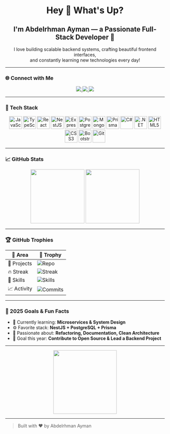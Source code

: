 <h1 align="center">Hey 👋 What's Up?</h1>
<h2 align="center">I'm Abdelrhman Ayman — a Passionate Full-Stack Developer 🚀</h2>

<p align="center">
  I love building scalable backend systems, crafting beautiful frontend interfaces,<br />
  and constantly learning new technologies every day!
</p>

---

### 🌐 Connect with Me

<p align="center">
  <a href="https://www.linkedin.com/in/abdelrhman-ayman-28119832b/" target="_blank">
    <img src="https://img.shields.io/static/v1?message=LinkedIn&logo=linkedin&label=&color=0077B5&logoColor=white&style=for-the-badge" />
  </a>
  <a href="mailto:abdelrhman.ayman9876@gmail.com" target="_blank">
    <img src="https://img.shields.io/static/v1?message=Gmail&logo=gmail&label=&color=D14836&logoColor=white&style=for-the-badge" />
  </a>
  <a href="https://wa.me/201500486123" target="_blank">
    <img src="https://img.shields.io/static/v1?message=WhatsApp&logo=whatsapp&label=&color=25D366&logoColor=white&style=for-the-badge" />
  </a>
</p>

---

### 🧰 Tech Stack

<div align="center">
  <img src="https://cdn.jsdelivr.net/gh/devicons/devicon/icons/javascript/javascript-original.svg" height="40" alt="JavaScript" />
  <img src="https://cdn.jsdelivr.net/gh/devicons/devicon/icons/typescript/typescript-original.svg" height="40" alt="TypeScript" />
  <img src="https://cdn.jsdelivr.net/gh/devicons/devicon/icons/react/react-original.svg" height="40" alt="React" />
  <img src="https://upload.wikimedia.org/wikipedia/commons/thumb/a/a8/NestJS.svg/960px-NestJS.svg.png?20221211225055" height="40" alt="NestJS" />
  <img src="https://cdn.jsdelivr.net/gh/devicons/devicon/icons/express/express-original.svg" height="40" alt="Express" />
  <img src="https://cdn.jsdelivr.net/gh/devicons/devicon/icons/postgresql/postgresql-original.svg" height="40" alt="PostgreSQL" />
  <img src="https://cdn.jsdelivr.net/gh/devicons/devicon/icons/mongodb/mongodb-original.svg" height="40" alt="MongoDB" />
  <img src="https://cdn.jsdelivr.net/gh/devicons/devicon/icons/prisma/prisma-original.svg" height="40" alt="Prisma" />
  <img src="https://cdn.jsdelivr.net/gh/devicons/devicon/icons/csharp/csharp-original.svg" height="40" alt="C#" />
  <img src="https://cdn.jsdelivr.net/gh/devicons/devicon/icons/dotnetcore/dotnetcore-original.svg" height="40" alt=".NET" />
  <img src="https://cdn.jsdelivr.net/gh/devicons/devicon/icons/html5/html5-original.svg" height="40" alt="HTML5" />
  <img src="https://cdn.jsdelivr.net/gh/devicons/devicon/icons/css3/css3-original.svg" height="40" alt="CSS3" />
  <img src="https://cdn.jsdelivr.net/gh/devicons/devicon/icons/bootstrap/bootstrap-original.svg" height="40" alt="Bootstrap" />
  <img src="https://cdn.jsdelivr.net/gh/devicons/devicon/icons/git/git-original.svg" height="40" alt="Git" />
</div>

---

### 📈 GitHub Stats

<p align="center">
  <img src="https://github-readme-stats.vercel.app/api?username=abdelrhman-ayman&show_icons=true&theme=radical&hide_border=true" height="170" />
  <img src="https://github-readme-streak-stats.herokuapp.com?user=abdelrhman-ayman&theme=radical&hide_border=true" height="170" />
</p>

---

### 🏆 GitHub Trophies

<div align="center">

| 🥇 Area        | 🌟 Trophy |
|---------------|-----------|
| 🚀 Projects   | ![Repo](https://github-profile-trophy.vercel.app/?username=abdelrhman-ayman&theme=radical&title=repository&margin-w=5&no-frame=true)  |
| 🔥 Streak     | ![Streak](https://github-profile-trophy.vercel.app/?username=abdelrhman-ayman&theme=radical&title=stars&margin-w=5&no-frame=true)     |
| 🧠 Skills     | ![Skills](https://github-profile-trophy.vercel.app/?username=abdelrhman-ayman&theme=radical&title=skills&margin-w=5&no-frame=true)     |
| 📈 Activity   | ![Commits](https://github-profile-trophy.vercel.app/?username=abdelrhman-ayman&theme=radical&title=committer&margin-w=5&no-frame=true) |

</div>

---

### 🎯 2025 Goals & Fun Facts

- 🌱 Currently learning: **Microservices & System Design**
- ⚙️ Favorite stack: **NestJS + PostgreSQL + Prisma**
- 🧹 Passionate about: **Refactoring, Documentation, Clean Architecture**
- 🎯 Goal this year: **Contribute to Open Source & Lead a Backend Project**

---

<div align="center">
  <img src="https://media2.giphy.com/media/v1.Y2lkPTc5MGI3NjExdHBlcnYyOWFxdm80NjgxeWNmZXJ6MHNvNzBibHkwcW50ZXRxdnMyNiZlcD12MV9pbnRlcm5hbF9naWZfYnlfaWQmY3Q9Zw/jBOOXxSJfG8kqMxT11/giphy.gif" height="200" />
</div>

---

> Built with ❤️ by Abdelrhman Ayman
